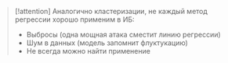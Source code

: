 
> [!attention] 
> Аналогично кластеризации, не каждый метод регрессии хорошо применим в ИБ:
> - Выбросы (одна мощная атака сместит линию регрессии)
> - Шум в данных (модель запомнит флуктукацию)
> - Не всегда можно найти применение 

